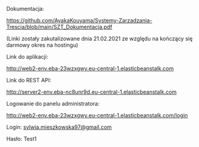 Dokumentacja:

https://github.com/AyakaKouyama/Systemy-Zarzadzania-Trescia/blob/main/SZT_Dokumentacja.pdf

(Linki zostały zakutalizowane dnia 21.02.2021 ze względu na kończący się darmowy okres na hostingu)

Link do aplikacji:
  

http://web2-env.eba-23wzxgwy.eu-central-1.elasticbeanstalk.com
  
Link do REST API:

  
http://server2-env.eba-nc8unr9d.eu-central-1.elasticbeanstalk.com

  
Logowanie do panelu administratora:
  

http://web2-env.eba-23wzxgwy.eu-central-1.elasticbeanstalk.com/login
  

Login: sylwia.mieszkowska97@gmail.com

Hasło: Test1
